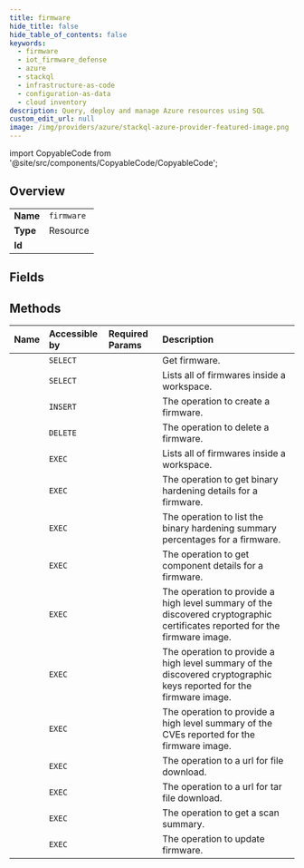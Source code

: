 ```yaml
---
title: firmware
hide_title: false
hide_table_of_contents: false
keywords:
  - firmware
  - iot_firmware_defense
  - azure    
  - stackql
  - infrastructure-as-code
  - configuration-as-data
  - cloud inventory
description: Query, deploy and manage Azure resources using SQL
custom_edit_url: null
image: /img/providers/azure/stackql-azure-provider-featured-image.png
---
```


import CopyableCode from '@site/src/components/CopyableCode/CopyableCode';




## Overview
<table><tbody>
<tr><td><b>Name</b></td><td><code>firmware</code></td></tr>
<tr><td><b>Type</b></td><td>Resource</td></tr>
<tr><td><b>Id</b></td><td><CopyableCode code="azure.iot_firmware_defense.firmware" /></td></tr>
</tbody></table>

## Fields
## Methods
| Name | Accessible by | Required Params | Description |
|:-----|:--------------|:----------------|:------------|
| <CopyableCode code="get" /> | `SELECT` | <CopyableCode code="firmwareId, resourceGroupName, subscriptionId, workspaceName" /> | Get firmware. |
| <CopyableCode code="list_by_workspace" /> | `SELECT` | <CopyableCode code="resourceGroupName, subscriptionId, workspaceName" /> | Lists all of firmwares inside a workspace. |
| <CopyableCode code="create" /> | `INSERT` | <CopyableCode code="firmwareId, resourceGroupName, subscriptionId, workspaceName" /> | The operation to create a firmware. |
| <CopyableCode code="delete" /> | `DELETE` | <CopyableCode code="firmwareId, resourceGroupName, subscriptionId, workspaceName" /> | The operation to delete a firmware. |
| <CopyableCode code="_list_by_workspace" /> | `EXEC` | <CopyableCode code="resourceGroupName, subscriptionId, workspaceName" /> | Lists all of firmwares inside a workspace. |
| <CopyableCode code="generate_binary_hardening_details" /> | `EXEC` | <CopyableCode code="firmwareId, resourceGroupName, subscriptionId, workspaceName" /> | The operation to get binary hardening details for a firmware. |
| <CopyableCode code="generate_binary_hardening_summary" /> | `EXEC` | <CopyableCode code="firmwareId, resourceGroupName, subscriptionId, workspaceName" /> | The operation to list the binary hardening summary percentages for a firmware. |
| <CopyableCode code="generate_component_details" /> | `EXEC` | <CopyableCode code="firmwareId, resourceGroupName, subscriptionId, workspaceName" /> | The operation to get component details for a firmware. |
| <CopyableCode code="generate_crypto_certificate_summary" /> | `EXEC` | <CopyableCode code="firmwareId, resourceGroupName, subscriptionId, workspaceName" /> | The operation to provide a high level summary of the discovered cryptographic certificates reported for the firmware image. |
| <CopyableCode code="generate_crypto_key_summary" /> | `EXEC` | <CopyableCode code="firmwareId, resourceGroupName, subscriptionId, workspaceName" /> | The operation to provide a high level summary of the discovered cryptographic keys reported for the firmware image. |
| <CopyableCode code="generate_cve_summary" /> | `EXEC` | <CopyableCode code="firmwareId, resourceGroupName, subscriptionId, workspaceName" /> | The operation to provide a high level summary of the CVEs reported for the firmware image. |
| <CopyableCode code="generate_download_url" /> | `EXEC` | <CopyableCode code="firmwareId, resourceGroupName, subscriptionId, workspaceName" /> | The operation to a url for file download. |
| <CopyableCode code="generate_filesystem_download_url" /> | `EXEC` | <CopyableCode code="firmwareId, resourceGroupName, subscriptionId, workspaceName" /> | The operation to a url for tar file download. |
| <CopyableCode code="generate_summary" /> | `EXEC` | <CopyableCode code="firmwareId, resourceGroupName, subscriptionId, workspaceName" /> | The operation to get a scan summary. |
| <CopyableCode code="update" /> | `EXEC` | <CopyableCode code="firmwareId, resourceGroupName, subscriptionId, workspaceName" /> | The operation to update firmware. |
